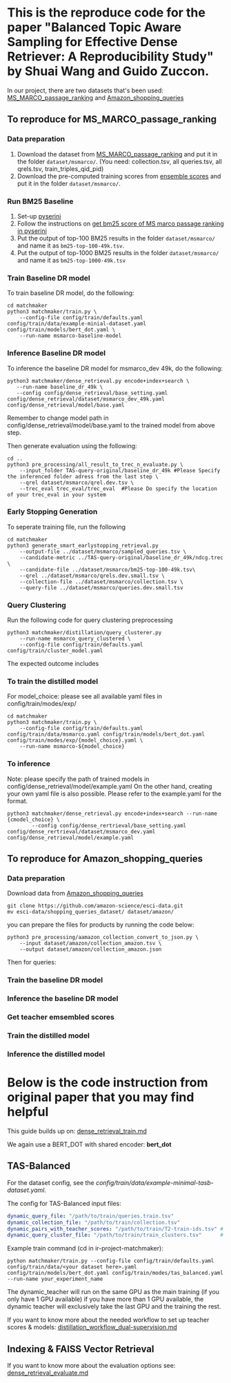 # This is the reproduce code for the paper "Balanced Topic Aware Sampling for Effective Dense Retriever: A Reproducibility Study" by Shuai Wang and Guido Zuccon.


In our project, there are two datasets that's been used: [MS_MARCO_passage_ranking](https://microsoft.github.io/msmarco/Datasets.html) and [Amazon_shopping_queries](https://github.com/amazon-science/esci-data)

## To reproduce for MS_MARCO_passage_ranking

### Data preparation
1. Download the dataset from [MS_MARCO_passage_ranking](https://microsoft.github.io/msmarco/Datasets.html) and put it in the folder `dataset/msmarco/`. (You need: collection.tsv, all queries.tsv, all qrels.tsv, train_triples_qid_pid)
2. Download the pre-computed training scores from [ensemble scores](https://zenodo.org/record/4068216) and put it in the folder `dataset/msmarco/`.


### Run BM25 Baseline

1. Set-up [pyserini](https://github.com/castorini/pyserini)
2. Follow the instructions on [get bm25 score of MS marco passage ranking in pyserini](https://github.com/castorini/pyserini/blob/master/docs/experiments-msmarco-passage.md)
3. Put the output of top-100 BM25 results in the folder `dataset/msmarco/` and name it as `bm25-top-100-49k.tsv`.
4. Put the output of top-1000 BM25 results in the folder `dataset/msmarco/` and name it as `bm25-top-1000-49k.tsv`

### Train Baseline DR model

To train baseline DR model, do the following:
````
cd matchmaker
python3 matchmaker/train.py \
    --config-file config/train/defaults.yaml config/train/data/example-minial-dataset.yaml config/train/models/bert_dot.yaml \
    --run-name msmarco-baseline-model
````

### Inference Baseline DR model

To inference the baseline DR model for msmarco_dev 49k, do the following:
````
python3 matchmaker/dense_retrieval.py encode+index+search \
   --run-name baseline_dr_49k \
   --config config/dense_retrieval/base_setting.yaml config/dense_retrieval/dataset/msmarco_dev_49k.yaml config/dense_retrieval/model/base.yaml
````
Remember to change model path in config/dense_retrieval/model/base.yaml to the trained model from above step.

Then generate evaluation using the following: 

````
cd ..
python3 pre_processing/all_result_to_trec_n_evaluate.py \
    --input_folder TAS-query-original/baseline_dr_49k #Please Specify the inferenced folder adress from the last step \
    --qrel dataset/msmarco/qrel.dev.tsv \
    --trec_eval trec_eval/trec_eval  #Please Do specify the location of your trec_eval in your system
````

### Early Stopping Generation
To seperate training file, run the following
````
cd matchmaker
python3 generate_smart_earlystopping_retrieval.py 
    --output-file ../dataset/msmarco/sampled_queries.tsv \
    --candidate-metric ../TAS-query-original/baseline_dr_49k/ndcg.trec \
    --candidate-file ../dataset/msmarco/bm25-top-100-49k.tsv\
    --qrel ../dataset/msmarco/qrels.dev.small.tsv \
    --collection-file ../dataset/msmarco/collection.tsv \
    --query-file ../dataset/msmarco/queries.dev.small.tsv
````

### Query Clustering
Run the following code for query clustering preprocessing
````
python3 matchmaker/distillation/query_clusterer.py 
    --run-name msmarco_query_clustered \
    --config-file config/train/defaults.yaml config/train/cluster_model.yaml
````
The expected outcome includes 


### To train the distilled model
For model_choice: please see all available yaml files in config/train/modes/exp/
````
cd matchmaker
python3 matchmaker/train.py \
    --config-file config/train/defaults.yaml config/train/data/msmarco.yaml config/train/models/bert_dot.yaml config/train/modes/exp/{model_choice}.yaml \
    --run-name msmarco-${model_choice}
````

### To inference

Note: please specify the path of trained models in config/dense_retrieval/model/example.yaml
On the other hand, creating your own yaml file is also possible. Please refer to the example.yaml for the format.
````
python3 matchmaker/dense_retrieval.py encode+index+search --run-name {cmodel_choice} \
        --config config/dense_rertrieval/base_setting.yaml config/dense_rertrieval/dataset/msmarco_dev.yaml config/dense_retrieval/model/example.yaml
````


## To reproduce for Amazon_shopping_queries

### Data preparation

Download data from [Amazon_shopping_queries](https://github.com/amazon-science/esci-data)

````
git clone https://github.com/amazon-science/esci-data.git
mv esci-data/shopping_queries_dataset/ dataset/amazon/
````

you can prepare the files for products by running the code below:

````
python3 pre_processing/aamazon_collection_convert_to_json.py \
    --input dataset/amazon/collection_amazon.tsv \
    --output dataset/amazon/collection_amazon.json
````

Then for queries:



### Train the baseline DR model


### Inference the baseline DR model


### Get teacher emsembled scores


### Train the distilled model


### Inference the distilled model








# Below is the code instruction from original paper that you may find helpful

This guide builds up on: [dense_retrieval_train.md](dense_retrieval_train.md)

We again use a BERT_DOT with shared encoder: **bert_dot**

## TAS-Balanced

For the dataset config, see the *config/train/data/example-minimal-tasb-dataset.yaml*.

The config for TAS-Balanced input files:
````yaml
dynamic_query_file: "/path/to/train/queries.train.tsv"
dynamic_collection_file: "/path/to/train/collection.tsv"
dynamic_pairs_with_teacher_scores: "/path/to/train/T2-train-ids.tsv" # output of matchmaker/distillation/teacher_textscore_to_ids.py (from single model pairwise scores or the ensemble)
dynamic_query_cluster_file: "/path/to/train/train_clusters.tsv"      # generate it with matchmaker/distillation/query_clusterer.py (and a baseline dense retrieval model)
````

Example train command (cd in ir-project-matchmaker):
````
python matchmaker/train.py --config-file config/train/defaults.yaml config/train/data/<your dataset here>.yaml config/train/models/bert_dot.yaml config/train/modes/tas_balanced.yaml --run-name your_experiment_name
````

The dynamic_teacher will run on the same GPU as the main training (if you only have 1 GPU available) if you have more than 1 GPU available, the dynamic teacher will exclusively take the last GPU and the training the rest.


If you want to know more about the needed workflow to set up teacher scores & models: [distillation_workflow_dual-supervision.md](distillation_workflow_dual-supervision.md)

## Indexing & FAISS Vector Retrieval

If you want to know more about the evaluation options see: [dense_retrieval_evaluate.md](dense_retrieval_evaluate.md)